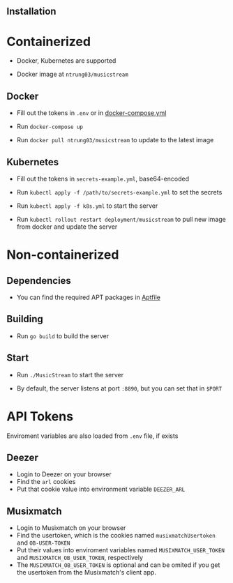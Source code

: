 Installation
---
# Containerized

- Docker, Kubernetes are supported

- Docker image at `ntrung03/musicstream`

## Docker

- Fill out the tokens in `.env` or in [docker-compose.yml](./docker-compose.yml)

- Run `docker-compose up`

- Run `docker pull ntrung03/musicstream` to update to the latest image

## Kubernetes

- Fill out the tokens in `secrets-example.yml`, base64-encoded

- Run `kubectl apply -f /path/to/secrets-example.yml` to set the secrets

- Run `kubectl apply -f k8s.yml` to start the server

- Run `kubectl rollout restart deployment/musicstream` to pull new image from docker and update the server

# Non-containerized

## Dependencies

- You can find the required APT packages in [Aptfile](./Aptfile)

## Building

- Run `go build` to build the server

## Start

- Run `./MusicStream` to start the server

- By default, the server listens at port `:8890`, but you can set that in `$PORT`

# API Tokens

Enviroment variables are also loaded from `.env` file, if exists

## Deezer

- Login to Deezer on your browser
- Find the `arl` cookies
- Put that cookie value into environment variable `DEEZER_ARL`

## Musixmatch

- Login to Musixmatch on your browser
- Find the usertoken, which is the cookies named `musixmatchUsertoken` and `OB-USER-TOKEN`
- Put their values into enviroment variables named `MUSIXMATCH_USER_TOKEN` and `MUSIXMATCH_OB_USER_TOKEN`, respectively
- The `MUSIXMATCH_OB_USER_TOKEN` is optional and can be omited if you get the usertoken from the Musixmatch's client app.
